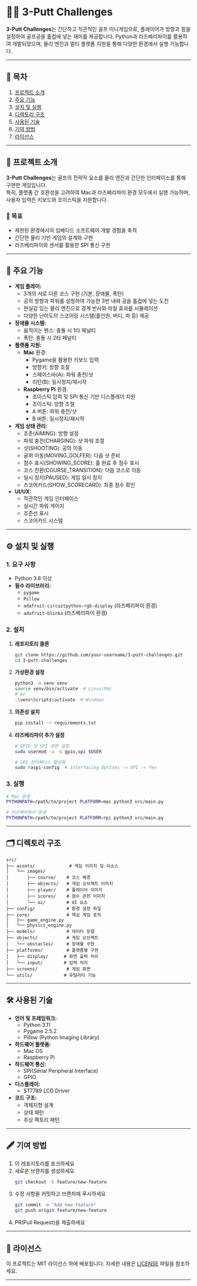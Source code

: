 
# 🏌️‍♂️ 3-Putt Challenges

**3-Putt Challenges**는 간단하고 직관적인 골프 미니게임으로, 플레이어가 방향과 힘을 설정하여 골프공을 홀컵에 넣는 재미를 제공합니다. Python과 라즈베리파이를 활용하여 개발되었으며, 물리 엔진과 멀티 플랫폼 지원을 통해 다양한 환경에서 실행 가능합니다.

---
## 📖 목차
1. [프로젝트 소개](#-프로젝트-소개)
2. [주요 기능](#-주요-기능)
3. [설치 및 실행](#-설치-및-실행)
4. [디렉토리 구조](#-디렉토리-구조)
5. [사용된 기술](#-사용된-기술)
6. [기여 방법](#️-기여-방법)
7. [라이선스](#️-라이선스)

---
## 🌟 프로젝트 소개
**3-Putt Challenges**는 골프의 전략적 요소를 물리 엔진과 간단한 인터페이스를 통해 구현한 게임입니다.  
특히, 플랫폼 간 호환성을 고려하여 Mac과 라즈베리파이 환경 모두에서 실행 가능하며, 사용자 입력은 키보드와 조이스틱을 지원합니다.

### 🎯 목표
- 제한된 환경에서의 임베디드 소프트웨어 개발 경험을 축적
- 간단한 물리 기반 게임의 설계와 구현
- 라즈베리파이와 센서를 활용한 SPI 통신 구현

---
## 🔑 주요 기능
- **게임 플레이:**
  - 3개의 서로 다른 코스 구현 (기본, 장애물, 폭탄)
  - 공의 방향과 파워를 설정하여 가능한 3번 내에 공을 홀컵에 넣는 도전
  - 현실감 있는 물리 엔진으로 경계 반사와 마찰 효과를 시뮬레이션
  - 다양한 난이도의 스코어링 시스템(홀인원, 버디, 파 등) 제공
- **장애물 시스템:**
  - 움직이는 펜스: 충돌 시 1타 페널티
  - 폭탄: 충돌 시 2타 페널티
- **플랫폼 지원:**
  - **Mac** 환경: 
    - Pygame을 활용한 키보드 입력
    - 방향키: 방향 조절
    - 스페이스바(A): 파워 충전/샷
    - 리턴(B): 일시정지/재시작
  - **Raspberry Pi** 환경: 
    - 조이스틱 입력 및 SPI 통신 기반 디스플레이 지원
    - 조이스틱: 방향 조절
    - A 버튼: 파워 충전/샷
    - B 버튼: 일시정지/재시작
- **게임 상태 관리:**
  - 조준(AIMING): 방향 설정
  - 파워 충전(CHARGING): 샷 파워 조절
  - 샷(SHOOTING): 공의 이동
  - 골퍼 이동(MOVING_GOLFER): 다음 샷 준비
  - 점수 표시(SHOWING_SCORE): 홀 완료 후 점수 표시
  - 코스 전환(COURSE_TRANSITION): 다음 코스로 이동
  - 일시 정지(PAUSED): 게임 일시 정지
  - 스코어카드(SHOW_SCORECARD): 최종 점수 확인
- **UI/UX:**
  - 직관적인 게임 인터페이스
  - 실시간 파워 게이지
  - 조준선 표시
  - 스코어카드 시스템

---
## ⚙️ 설치 및 실행
### 1. 요구 사항
- Python 3.8 이상
- **필수 라이브러리:**
  - `pygame`
  - `Pillow`
  - `adafruit-circuitpython-rgb-display` (라즈베리파이 환경)
  - `adafruit-blinka` (라즈베리파이 환경)

### 2. 설치
1. **레포지토리 클론**
    ```bash
    git clone https://github.com/your-username/3-putt-challenges.git
    cd 3-putt-challenges
    ```

2. **가상환경 설정**
    ```bash
    python3 -m venv venv
    source venv/bin/activate  # Linux/Mac
    # or
    .\venv\Scripts\activate  # Windows
    ```

3. **의존성 설치**
    ```bash
    pip install -r requirements.txt
    ```

4. **라즈베리파이 추가 설정**
    ```bash
    # GPIO 및 SPI 권한 설정
    sudo usermod -a -G gpio,spi $USER
    
    # SPI 인터페이스 활성화
    sudo raspi-config  # Interfacing Options -> SPI -> Yes
    ```

### 3. 실행
```bash
# Mac 환경
PYTHONPATH=/path/to/project PLATFORM=mac python3 src/main.py

# 라즈베리파이 환경
PYTHONPATH=/path/to/project PLATFORM=rpi python3 src/main.py
```

---
## 🗂 디렉토리 구조
```
src/
├── assets/             # 게임 이미지 및 리소스
│   └── images/
│       ├── course/    # 코스 배경
│       ├── objects/   # 게임 오브젝트 이미지
│       ├── player/    # 플레이어 이미지
│       ├── scores/    # 점수 관련 이미지
│       └── ui/        # UI 요소
├── config/            # 환경 설정 파일
├── core/              # 핵심 게임 로직
│   ├── game_engine.py
│   └── physics_engine.py
├── models/            # 데이터 모델
├── objects/           # 게임 오브젝트
│   └── obstacles/     # 장애물 구현
├── platforms/         # 플랫폼별 구현
│   ├── display/      # 화면 출력 처리
│   └── input/        # 입력 처리
├── screens/           # 게임 화면
└── utils/            # 유틸리티 기능
```

---
## 🛠 사용된 기술
- **언어 및 프레임워크:**
  - Python 3.11
  - Pygame 2.5.2
  - Pillow (Python Imaging Library)
- **하드웨어 플랫폼:**
  - Mac OS
  - Raspberry Pi
- **하드웨어 통신:**
  - SPI(Serial Peripheral Interface)
  - GPIO
- **디스플레이:**
  - ST7789 LCD Driver
- **코드 구조:**
  - 객체지향 설계
  - 상태 패턴
  - 추상 팩토리 패턴

---
## 🖋️ 기여 방법
1. 이 레포지토리를 포크하세요
2. 새로운 브랜치를 생성하세요
    ```bash
    git checkout -b feature/new-feature
    ```
3. 수정 사항을 커밋하고 브랜치에 푸시하세요
    ```bash
    git commit -m "Add new feature"
    git push origin feature/new-feature
    ```
4. PR(Pull Request)을 제출하세요

---
## 📝 라이선스
이 프로젝트는 MIT 라이선스 하에 배포됩니다. 자세한 내용은 [LICENSE](./LICENSE) 파일을 참조하세요.

---
